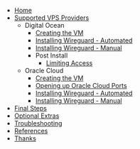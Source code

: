 * [Home](Home)
* [Supported VPS Providers](Supported-VPS-Providers)
  * Digital Ocean
    * [Creating the VM](Digital-Ocean-(Creating))
    * [Installing Wireguard - Automated](Digital-Ocean-(Automatic-Installer-Script))
    * [Installing Wireguard - Manual](Digital-Ocean-(Manual-Installation))
    * Post Install
      * [Limiting Access]()
  * Oracle Cloud
    * [Creating the VM](Oracle-Cloud-(Creating))
    * [Opening up Oracle Cloud Ports](Oracle-Cloud--(Opening-Up-Ports))
    * [Installing Wireguard - Automated](Oracle-Cloud-(Automatic-Installer-Script))
    * [Installing Wireguard - Manual](Oracle-Cloud-(Manual-Installation))
* [Final Steps]()
* [Optional Extras]()
* [Troubleshooting]()
* [References]()
* [Thanks]()